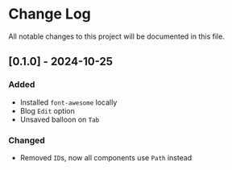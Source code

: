 # Change Log
All notable changes to this project will be documented in this file.

## [0.1.0] - 2024-10-25
### Added
- Installed `font-awesome` locally
- Blog `Edit` option
- Unsaved balloon on `Tab`

### Changed
- Removed `ID`s, now all components use `Path` instead
